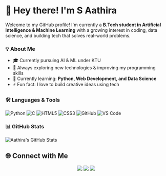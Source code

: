 # 👋 Hey there! I'm S Aathira

Welcome to my GitHub profile! I'm currently a **B.Tech student in Artificial Intelligence & Machine Learning** with a growing interest in coding, data science, and building tech that solves real-world problems.

### 💡 About Me
- 🎓 Currently pursuing AI & ML under KTU
- 💬 Always exploring new technologies & improving my programming skills
- 🌱 Currently learning: **Python, Web Development, and Data Science**
- ⚡ Fun fact: I love to build creative ideas using tech

### 🛠️ Languages & Tools
![Python](https://img.shields.io/badge/Python-3776AB?style=flat&logo=python&logoColor=white)
![C](https://img.shields.io/badge/C-00599C?style=flat&logo=c&logoColor=white)
![HTML5](https://img.shields.io/badge/HTML5-E34F26?style=flat&logo=html5&logoColor=white)
![CSS3](https://img.shields.io/badge/CSS3-1572B6?style=flat&logo=css3&logoColor=white)
![GitHub](https://img.shields.io/badge/GitHub-100000?style=flat&logo=github&logoColor=white)
![VS Code](https://img.shields.io/badge/VS_Code-007ACC?style=flat&logo=visual-studio-code&logoColor=white)

### 📊 GitHub Stats
![Aathira's GitHub Stats](https://github-readme-stats.vercel.app/api?username=its-aathira&show_icons=true&theme=radical)

## 🌐 Connect with Me

<p align="center">
  <a href="https://linkedin.com/in/http://www.linkedin.com/in/s-aathira-215b19290" target="_blank"><img src="https://img.shields.io/badge/LinkedIn-blue?style=for-the-badge&logo=linkedin&logoColor=white" /></a>
  <a href="https://leetcode.com/https://leetcode.com/u/Aathira_S/" target="_blank"><img src="https://img.shields.io/badge/LeetCode-orange?style=for-the-badge&logo=LeetCode&logoColor=white" /></a>
  <a href="https://auth.geeksforgeeks.org/user/https://www.geeksforgeeks.org/user/saathirhvsb/" target="_blank"><img src="https://img.shields.io/badge/GeeksforGeeks-darkgreen?style=for-the-badge&logo=GeeksforGeeks&logoColor=white" /></a>
</p>


